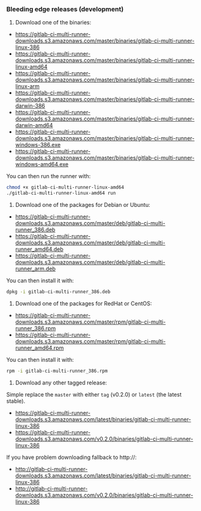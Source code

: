 ### Bleeding edge releases (development)

1. Download one of the binaries:

* https://gitlab-ci-multi-runner-downloads.s3.amazonaws.com/master/binaries/gitlab-ci-multi-runner-linux-386
* https://gitlab-ci-multi-runner-downloads.s3.amazonaws.com/master/binaries/gitlab-ci-multi-runner-linux-amd64
* https://gitlab-ci-multi-runner-downloads.s3.amazonaws.com/master/binaries/gitlab-ci-multi-runner-linux-arm
* https://gitlab-ci-multi-runner-downloads.s3.amazonaws.com/master/binaries/gitlab-ci-multi-runner-darwin-386
* https://gitlab-ci-multi-runner-downloads.s3.amazonaws.com/master/binaries/gitlab-ci-multi-runner-darwin-amd64
* https://gitlab-ci-multi-runner-downloads.s3.amazonaws.com/master/binaries/gitlab-ci-multi-runner-windows-386.exe
* https://gitlab-ci-multi-runner-downloads.s3.amazonaws.com/master/binaries/gitlab-ci-multi-runner-windows-amd64.exe

You can then run the runner with:
```bash
chmod +x gitlab-ci-multi-runner-linux-amd64
./gitlab-ci-multi-runner-linux-amd64 run
```

1. Download one of the packages for Debian or Ubuntu:

* https://gitlab-ci-multi-runner-downloads.s3.amazonaws.com/master/deb/gitlab-ci-multi-runner_386.deb
* https://gitlab-ci-multi-runner-downloads.s3.amazonaws.com/master/deb/gitlab-ci-multi-runner_amd64.deb
* https://gitlab-ci-multi-runner-downloads.s3.amazonaws.com/master/deb/gitlab-ci-multi-runner_arm.deb

You can then install it with:
```bash
dpkg -i gitlab-ci-multi-runner_386.deb
```

1. Download one of the packages for RedHat or CentOS:

* https://gitlab-ci-multi-runner-downloads.s3.amazonaws.com/master/rpm/gitlab-ci-multi-runner_386.rpm
* https://gitlab-ci-multi-runner-downloads.s3.amazonaws.com/master/rpm/gitlab-ci-multi-runner_amd64.rpm

You can then install it with:
```bash
rpm -i gitlab-ci-multi-runner_386.rpm
```

1. Download any other tagged release:

Simple replace the `master` with either `tag` (v0.2.0) or `latest` (the latest stable).

* https://gitlab-ci-multi-runner-downloads.s3.amazonaws.com/latest/binaries/gitlab-ci-multi-runner-linux-386
* https://gitlab-ci-multi-runner-downloads.s3.amazonaws.com/v0.2.0/binaries/gitlab-ci-multi-runner-linux-386

If you have problem downloading fallback to http://:

* http://gitlab-ci-multi-runner-downloads.s3.amazonaws.com/latest/binaries/gitlab-ci-multi-runner-linux-386
* http://gitlab-ci-multi-runner-downloads.s3.amazonaws.com/v0.2.0/binaries/gitlab-ci-multi-runner-linux-386
